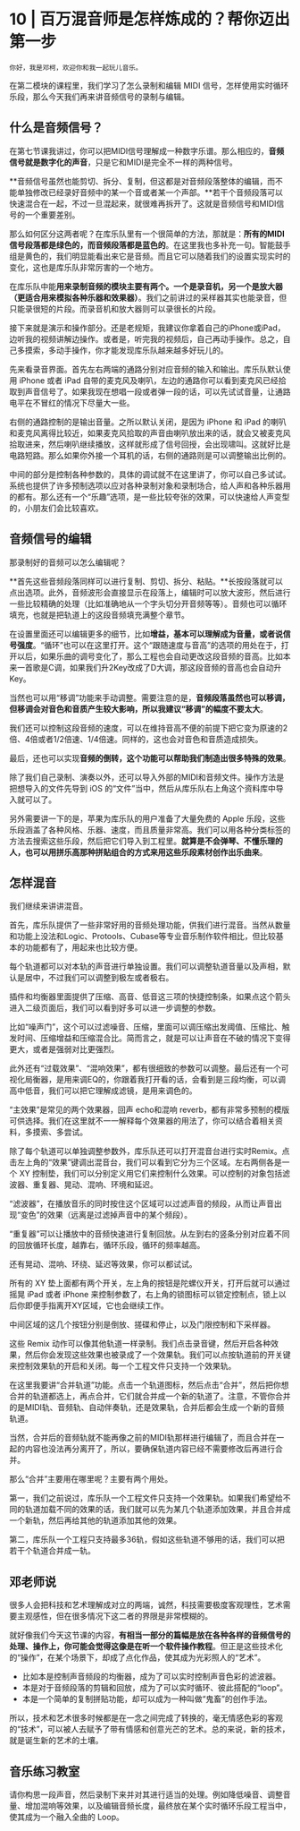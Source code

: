 # 10 | 百万混音师是怎样炼成的？帮你迈出第一步

    你好，我是邓柯，欢迎你和我一起玩儿音乐。

在第二模块的课程里，我们学习了怎么录制和编辑 MIDI 信号，怎样使用实时循环乐段，那么今天我们再来讲音频信号的录制与编辑。

## 什么是音频信号？

在第七节课我讲过，你可以把MIDI信号理解成一种数字乐谱。那么相应的，**音频信号就是数字化的声音**，只是它和MIDI是完全不一样的两种信号。

**音频信号虽然也能剪切、拆分、复制，但这都是对音频段落整体的编辑，而不能单独修改已经录好音频中的某一个音或者某一个声部。**若干个音频段落可以快速混合在一起，不过一旦混起来，就很难再拆开了。这就是音频信号和MIDI信号的一个重要差别。

那么如何区分这两者呢？在库乐队里有一个很简单的方法，那就是：**所有的MIDI信号段落都是绿色的，而音频段落都是蓝色的**。在这里我也多补充一句。智能鼓手组是黄色的，我们明显能看出来它是音频。而且它可以随着我们的设置实现实时的变化，这也是库乐队非常厉害的一个地方。

在库乐队中能**用来录制音频的模块主要有两个。一个是录音机，另一个是放大器（更适合用来模拟各种乐器和效果器）**。我们之前讲过的采样器其实也能录音，但只能录很短的片段。而录音机和放大器则可以录很长的片段。

接下来就是演示和操作部分。还是老规矩，我建议你拿着自己的iPhone或iPad，边听我的视频讲解边操作。或者是，听完我的视频后，自己再动手操作。总之，自己多摸索，多动手操作，你才能发现库乐队越来越多好玩儿的。

先来看录音界面。首先左右两端的通路分别对应音频的输入和输出。库乐队默认使用 iPhone 或者 iPad 自带的麦克风及喇叭，左边的通路你可以看到麦克风已经拾取到声音信号了。如果我现在想唱一段或者弹一段的话，可以先试试音量，让通路电平在不冒红的情况下尽量大一些。

右侧的通路控制的是输出音量。之所以默认关闭，是因为 iPhone 和 iPad 的喇叭和麦克风离得比较近，如果麦克风拾取的声音由喇叭放出来的话，就会又被麦克风拾取进来，然后喇叭继续播放，这样就形成了信号回授，会出现啸叫。这就好比是电路短路。那么如果你外接一个耳机的话，右侧的通路则是可以调整输出比例的。

中间的部分是控制各种参数的，具体的调试就不在这里讲了，你可以自己多试试。系统也提供了许多预制选项以应对各种录制对象和录制场合，给人声和各种乐器用的都有。那么还有一个“乐趣”选项，是一些比较夸张的效果，可以快速给人声变型的，小朋友们会比较喜欢。

## 音频信号的编辑

那录制好的音频可以怎么编辑呢？

**首先这些音频段落同样可以进行复制、剪切、拆分、粘贴。**长按段落就可以点出选项。此外，音频波形会直接显示在段落上，编辑时可以放大波形，然后进行一些比较精确的处理（比如准确地从一个字头切分开音频等等）。音频也可以循环填充，也就是把轨道上的这段音频填充满整个章节。

在设置里面还可以编辑更多的细节，比如**增益，基本可以理解成为音量，或者说信号强度**。“循环”也可以在这里打开。这个“跟随速度与音高”的选项的用处在于，打开以后，如果乐曲的调号变化了，那么工程也会自动更改这段音频的音高。比如本来一首歌是C调，如果我们升2Key改成了D大调，那这段音频的音高也会自动升Key。

当然也可以用“移调”功能来手动调整。需要注意的是，**音频段落虽然也可以移调，但移调会对音色和音质产生较大影响，所以我建议“移调”的幅度不要太大**。

我们还可以控制这段音频的速度，可以在维持音高不便的前提下把它变为原速的2倍、4倍或者1/2倍速、1/4倍速。同样的，这也会对音色和音质造成损失。

最后，还也可以实现**音频的倒转，这个功能可以帮助我们制造出很多特殊的效果**。

除了我们自己录制、演奏以外，还可以导入外部的MIDI和音频文件。操作方法是把想导入的文件先导到 iOS 的“文件”当中，然后从库乐队右上角这个资料库中导入就可以了。

另外需要讲一下的是，苹果为库乐队的用户准备了大量免费的 Apple 乐段，这些乐段涵盖了各种风格、乐器、速度，而且质量非常高。我们可以用各种分类标签的方法去搜索这些乐段，然后把它们导入到工程里。**就算是不会弹琴、不懂乐理的人，也可以用拼乐高那种拼贴组合的方式来用这些乐段素材创作出乐曲来**。

## 怎样混音

我们继续来讲讲混音。

首先，库乐队提供了一些非常好用的音频处理功能，供我们进行混音。当然从数量和功能上没法和Logic、Protools、Cubase等专业音乐制作软件相比，但比较基本的功能都有了，用起来也比较方便。

每个轨道都可以对本轨的声音进行单独设置。我们可以调整轨道音量以及声相，默认是居中，不过我们可以调整到极左或者极右。

插件和均衡器里面提供了压缩、高音、低音这三项的快捷控制条，如果点这个箭头进入二级页面后，我们可以看到好多可以进一步调整的参数。

比如“噪声门”，这个可以过滤噪音、压缩，里面可以调压缩出发阈值、压缩比、触发时间、压缩增益和压缩混合比。简而言之，就是可以让声音在不破的情况下变得更大，或者是强弱对比更强烈。

此外还有“过载效果”、“混响效果”，都有很细致的参数可以调整。最后还有一个可视化局衡器，是用来调EQ的，你跟着我打开看的话，会看到是三段均衡，可以调高中低音，我们可以把它理解成滤镜，是用来调色的。

“主效果”是常见的两个效果器，回声 echo和混响 reverb，都有非常多预制的模版可供选择。我们在这里就不一一解释每个效果器的用法了，你可以结合着相关资料，多摸索、多尝试。

除了每个轨道可以单独调整参数外，库乐队还可以打开混音台进行实时Remix。点击左上角的“效果”键调出混音台，我们可以看到它分为三个区域。左右两侧各是一个 XY 控制垫，我们可以分别定义用它们来控制什么效果。可以控制的对象包括滤波器、重复器、晃动、混响、环境和延迟。

“滤波器”，在播放音乐的同时按住这个区域可以过滤声音的频段，从而让声音出现“变色”的效果（远离是过滤掉声音中的某个频段）。

“重复器”可以让播放中的音频快速进行复制回放。从左到右的竖条分别对应着不同的回放循环长度，越靠右，循环乐段，循环的频率越高。

还有晃动、混响、环绕、延迟等效果，你可以都试试。

所有的 XY 垫上面都有两个开关，左上角的按钮是陀螺仪开关，打开后就可以通过摇晃 iPad 或者 iPhone 来控制参数了，右上角的锁图标可以锁定控制点，锁上以后你即便手指离开XY区域，它也会继续工作。

中间区域的这几个按钮分别是倒放、搓碟和停止，以及门限控制和下采样器。

这些 Remix 动作可以像其他轨道一样录制。我们点击录音键，然后开启各种效果，然后你会发现这些效果也被录成了一个效果轨。我们可以点按轨道前的开关键来控制效果轨的开启和关闭。每一个工程文件只支持一个效果轨。

在这里我要讲“合并轨道”功能。点击一个轨道图标，然后点击“合并”，然后把你想合并的轨道都选上，再点合并，它们就合并成一个新的轨道了。注意，不管你合并的是MIDI轨、音频轨、自动伴奏轨，还是效果轨，合并后都会生成一个新的音频轨道。

当然，合并后的音频轨就不能再像之前的MIDI轨那样进行编辑了，而且合并在一起的内容也没法再分离开了，所以，要确保轨道内容已经不需要修改后再进行合并。

那么“合并”主要用在哪里呢？主要有两个用处。

第一，我们之前说过，库乐队一个工程文件只支持一个效果轨。如果我们希望给不同的轨道加载不同的效果的话，我们就可以先为某几个轨道添加效果，并且合并成一个新轨，然后再给其他的轨道添加其他的效果。

第二，库乐队一个工程只支持最多36轨，假如这些轨道不够用的话，我们可以把若干个轨道合并成一轨。

## 邓老师说

很多人会把科技和艺术理解成对立的两端，诚然，科技需要极度客观理性，艺术需要主观感性，但在很多情况下这二者的界限是非常模糊的。

就好像我们今天这节课的内容，**有相当一部分的篇幅是放在各种各样的音频信号的处理、操作上，你可能会觉得这像是在听一个软件操作教程**。但正是这些技术化的“操作”，在某个场景下，却成了点化作品，使其成为光彩照人的“艺术”。

*   比如本是控制声音频段的均衡器，成为了可以实时控制声音色彩的滤波器。
*   本是对于音频段落的剪辑和回放，成为了可以实时循环、彼此搭配的“loop”。
*   本是一个简单的复制拼贴功能，却可以成为一种叫做“鬼畜”的创作手法。

所以，技术和艺术很多时候都是在一念之间完成了转换的，毫无情感色彩的客观的“技术”，可以被人去赋予了带有情感和创意光芒的艺术。总的来说，新的技术，就是诞生新的艺术的土壤。

## 音乐练习教室

请你构思一段声音，然后录制下来并对其进行适当的处理。例如降低噪音、调整音量、增加混响等效果，以及编辑音频长度，最终放在某个实时循环乐段工程当中，使其成为一个融入全曲的 Loop。
    